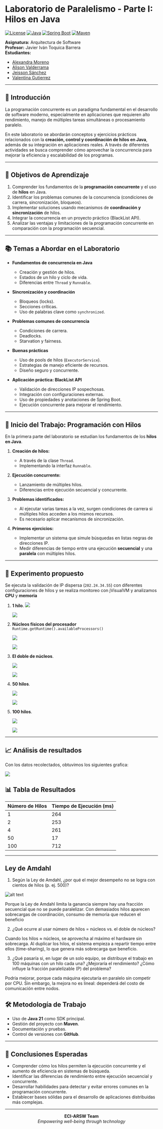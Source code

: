 # Laboratorio de Paralelismo -  Parte I: Hilos en Java

[![License](https://img.shields.io/badge/License-MIT-blue.svg)](LICENSE)
[![Java](https://img.shields.io/badge/Java-21-orange.svg)](https://www.oracle.com/java/technologies/javase/jdk21-archive-downloads.html)
[![Spring Boot](https://img.shields.io/badge/Spring%20Boot-3.x-brightgreen.svg)](https://spring.io/projects/spring-boot)
[![Maven](https://img.shields.io/badge/Maven-3.x-blue.svg)](https://maven.apache.org/)


**Asignatura:** Arquitectura de Software  
**Profesor:** Javier Iván Toquica Barrera  
**Estudiantes:**
- [Alexandra Moreno](https://github.com/AlexandraMorenoL)
- [Alison Valderrama](https://github.com/LIZVALMU)
- [Jeisson Sánchez](https://github.com/JeissonS02)
- [Valentina Gutierrez](https://github.com/LauraGutierrezr)

---
## 📌 Introducción

La programación concurrente es un paradigma fundamental en el desarrollo de software moderno, especialmente en aplicaciones que requieren alto rendimiento, manejo de múltiples tareas simultáneas o procesamiento paralelo.

En este laboratorio se abordarán conceptos y ejercicios prácticos relacionados con la **creación, control y coordinación de hilos en Java**, además de su integración en aplicaciones reales. A través de diferentes actividades se busca comprender cómo aprovechar la concurrencia para mejorar la eficiencia y escalabilidad de los programas.

---

## 🎯 Objetivos de Aprendizaje

1. Comprender los fundamentos de la **programación concurrente** y el uso de **hilos** en Java.
2. Identificar los problemas comunes de la concurrencia (condiciones de carrera, sincronización, bloqueos).
3. Implementar soluciones usando mecanismos de **coordinación y sincronización** de hilos.
4. Integrar la concurrencia en un proyecto práctico (BlackList API).
5. Analizar las ventajas y limitaciones de la programación concurrente en comparación con la programación secuencial.

---

## 📚 Temas a Abordar en el Laboratorio

- **Fundamentos de concurrencia en Java**
    - Creación y gestión de hilos.
    - Estados de un hilo y ciclo de vida.
    - Diferencias entre `Thread` y `Runnable`.

- **Sincronización y coordinación**
    - Bloqueos (locks).
    - Secciones críticas.
    - Uso de palabras clave como `synchronized`.

- **Problemas comunes de concurrencia**
    - Condiciones de carrera.
    - Deadlocks.
    - Starvation y fairness.

- **Buenas prácticas**
    - Uso de pools de hilos (`ExecutorService`).
    - Estrategias de manejo eficiente de recursos.
    - Diseño seguro y concurrente.

- **Aplicación práctica: BlackList API**
    - Validación de direcciones IP sospechosas.
    - Integración con configuraciones externas.
    - Uso de propiedades y anotaciones de Spring Boot.
    - Ejecución concurrente para mejorar el rendimiento.

---

## 🚀 Inicio del Trabajo: Programación con Hilos

En la primera parte del laboratorio se estudian los fundamentos de los **hilos en Java**.

1. **Creación de hilos:**
    - A través de la clase `Thread`.
    - Implementando la interfaz `Runnable`.

2. **Ejecución concurrente:**
    - Lanzamiento de múltiples hilos.
    - Diferencias entre ejecución secuencial y concurrente.

3. **Problemas identificados:**
    - Al ejecutar varias tareas a la vez, surgen condiciones de carrera si múltiples hilos acceden a los mismos recursos.
    - Es necesario aplicar mecanismos de sincronización.

4. **Primeros ejercicios:**
    - Implementar un sistema que simule búsquedas en listas negras de direcciones IP.
    - Medir diferencias de tiempo entre una ejecución **secuencial** y una **paralela** con múltiples hilos.

---

## 🧩 Experimento propuesto

Se ejecuta la validación de IP dispersa (`202.24.34.55`) con diferentes configuraciones de hilos y se realiza monitoreo con jVisualVM y analizamos **CPU** y **memoria**

1. **1 hilo**.
    ![](img/hilo1.jpg)

    ![](img/hilo1_memory.jpg)
    

2. **Núcleos físicos del procesador** `Runtime.getRuntime().availableProcessors()`

    ![](img/nucleospros.jpg)


    ![](img/nucleos.jpg)

    
3. **El doble de núcleos**.

    ![](img/Doble.jpg)

    ![](img/DobleProc.jpg)
    

4. **50 hilos**.

    ![](img/580.jpg)

    ![](img/50H.jpg)

5. **100 hilos**.

    ![](img/100H.jpg)

    ![](img/100.jpg)

---

## 📈 Análisis de resultados

Con los datos recolectados, obtuvimos los siguientes grafica:

![](img/resultados.jpg)


## 📊 Tabla de Resultados

| Número de Hilos | Tiempo de Ejecución (ms) |
| --------------- | ------------------------ |
| 1               | 264                      |
| 2               | 253                      |
| 4               | 261                      |
| 50              | 17                       |
| 100             | 712                      |

---
## Ley de Amdahl

1) Según la Ley de Amdahl, ¿por qué el mejor desempeño no se logra con cientos de hilos (p. ej. 500)?

![alt text](img/ahmdahls.png)

Porque la Ley de Amdahl limita la ganancia siempre hay una fracción secuencial que no se puede paralelizar. Con demasiados hilos aparecen sobrecargas de coordinación, consumo de memoria que reducen el beneficio

2) ¿Qué ocurre al usar número de hilos = núcleos vs. el doble de núcleos?

Cuando los hilos ≈ núcleos, se aprovecha al máximo el hardware sin sobrecarga. Al duplicar los hilos, el sistema empieza a repartir tiempo entre ellos (time-sharing), lo que genera más sobrecarga que beneficio.

3) ¿Qué pasaría si, en lugar de un solo equipo, se distribuye el trabajo en 100 máquinas con un hilo cada una?
¿Mejoraría el rendimiento?
¿Cómo influye la fracción paralelizable (P) del problema?

Podría mejorar, porque cada máquina ejecutaría en paralelo sin competir por CPU. Sin embargo, la mejora no es lineal: dependerá del costo de comunicación entre nodos.

## 🛠️ Metodología de Trabajo

- Uso de **Java 21** como SDK principal.
- Gestión del proyecto con **Maven**.
- Documentación y pruebas.
- Control de versiones con **GitHub**.

---

## 📄 Conclusiones Esperadas

- Comprender cómo los hilos permiten la ejecución concurrente y el aumento de eficiencia en sistemas de búsqueda.
- Identificar las diferencias de rendimiento entre ejecución secuencial y concurrente.
- Desarrollar habilidades para detectar y evitar errores comunes en la programación concurrente.
- Establecer bases sólidas para el desarrollo de aplicaciones distribuidas más complejas.

---

<div align="center">
  <b>ECI-ARSW Team</b><br>
  <i>Empowering well-being through technology</i>
</div>